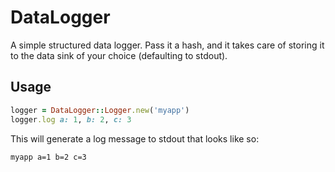 # DataLogger
A simple structured data logger.  Pass it a hash, and it takes care of storing it to the data sink of your choice (defaulting to stdout).

## Usage
```ruby
logger = DataLogger::Logger.new('myapp')
logger.log a: 1, b: 2, c: 3
```

This will generate a log message to stdout that looks like so:

```
myapp a=1 b=2 c=3
```
